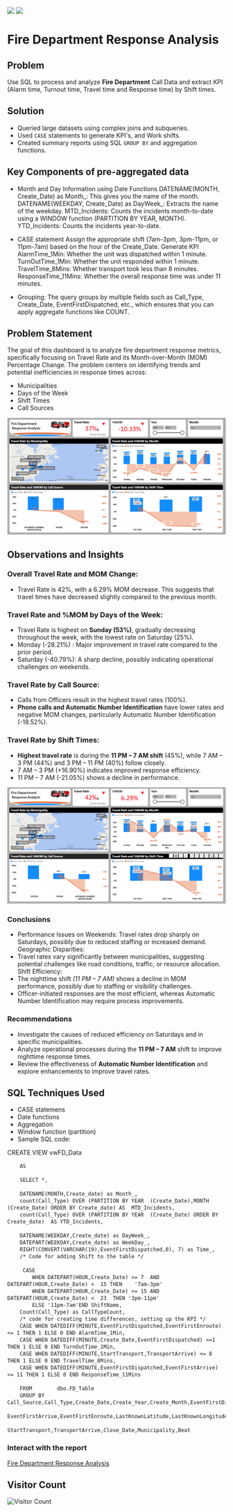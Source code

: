 ![](fire.png) ![](sql.png)
# Fire Department Response Analysis
## Problem
Use SQL to process and analyze **Fire Department** Call Data and extract KPI (Alarm time, Turnout time, Travel time and Response time) by Shift times.

## Solution
- Queried large datasets using complex joins and subqueries.
- Used `CASE` statements to generate KPI's, and Work shifts.
- Created summary reports using SQL `GROUP BY` and aggregation functions.

## Key Components of pre-aggregated data
- Month and Day Information using Date Functions
  DATENAME(MONTH, Create_Date) as Month_: This gives you the name of the month.
  DATENAME(WEEKDAY, Create_Date) as DayWeek_: Extracts the name of the weekday.
  MTD_Incidents: Counts the incidents month-to-date using a WINDOW function (PARTITION BY YEAR, MONTH).
  YTD_Incidents: Counts the incidents year-to-date.
  
- CASE statement
  Assign the appropriate shift (7am-3pm, 3pm-11pm, or 11pm-7am) based on the hour of the Create_Date.
  Generate KPI
  AlarmTime_1Min: Whether the unit was dispatched within 1 minute.
  TurnOutTime_1Min: Whether the unit responded within 1 minute.
  TravelTime_8Mins: Whether transport took less than 8 minutes.
  ResponseTime_11Mins: Whether the overall response time was under 11 minutes.
- Grouping:
  The query groups by multiple fields such as Call_Type, Create_Date, EventFirstDispatched, etc., which ensures that you can apply aggregate functions like COUNT.
  
## Problem Statement
The goal of this dashboard is to  analyze fire department response metrics, specifically focusing on Travel Rate and its Month-over-Month (MOM) Percentage Change. 
The problem centers on identifying trends and potential inefficiencies in response times across:
- Municipalities
- Days of the Week
- Shift Times
- Call Sources

![](report.png)

## Observations and Insights
 ### Overall Travel Rate and MOM Change:
- Travel Rate is 42%, with a 6.29% MOM decrease. This suggests that travel times have decreased slightly compared to the previous month.
  
### Travel Rate and %MOM by Days of the Week:
- Travel Rate is highest on **Sunday (53%)**, gradually decreasing throughout the week, with the lowest rate on Saturday (25%).
- Monday (-28.21%)  : Major improvement in travel rate compared to the prior period.
- Saturday (-40.79%): A sharp decline, possibly indicating operational challenges on weekends.
  
### Travel Rate by Call Source:
- Calls from Officers result in the highest travel rates (100%).
- **Phone calls and Automatic Number Identification** have lower rates and negative MOM changes, particularly Automatic Number Identification (-18.52%).
  
### Travel Rate by Shift Times:
- **Highest travel rate** is during the **11 PM – 7 AM shift**  (45%), while 7 AM – 3 PM (44%) and 3 PM – 11 PM (40%) follow closely.
- 7 AM – 3 PM (+16.90%) indicates improved response efficiency.
- 11 PM – 7 AM (-21.05%) shows a decline in performance.

![](problem.png)

### **Conclusions**

- Performance Issues on Weekends:
  Travel rates drop sharply on Saturdays, possibly due to reduced staffing or increased demand.
  Geographic Disparities:
- Travel rates vary significantly between municipalities, suggesting potential challenges like road conditions, traffic, or resource allocation.
  Shift Efficiency:
- The nighttime shift _(11 PM – 7 AM)_ shows a decline in MOM performance, possibly due to staffing or visibility challenges.
- Officer-initiated responses are the most efficient, whereas Automatic Number Identification may require process improvements.
  
### **Recommendations**

- Investigate the causes of reduced efficiency on Saturdays and in specific municipalities.
- Analyze operational processes during the **11 PM – 7 AM** shift to improve nighttime response times.
- Review the effectiveness of **Automatic Number Identification** and explore enhancements to improve travel rates.



## **SQL Techniques Used**
  - CASE statemens
  - Date functions
  - Aggregation
  - Window function (partition)
  - Sample SQL code:
    
CREATE VIEW vwFD_Data

		AS

		SELECT *,
	
		DATENAME(MONTH,Create_date) as Month_,
		count(Call_Type) OVER (PARTITION BY YEAR  (Create_Date),MONTH (Create_Date) ORDER BY Create_date) AS  MTD_Incidents,
		count(Call_Type) OVER (PARTITION BY YEAR  (Create_Date) ORDER BY Create_date)  AS YTD_Incidents,
	
		DATENAME(WEEKDAY,Create_date) as DayWeek_,
		DATEPART(WEEKDAY,Create_date) as WeekDay_,
		RIGHT(CONVERT(VARCHAR(19),EventFirstDispatched,0), 7) as Time_,
		/* Code for adding Shift to the table */

		 CASE
			WHEN DATEPART(HOUR,Create_Date) >= 7  AND DATEPART(HOUR,Create_Date) <  15 THEN    '7am-3pm'
			WHEN DATEPART(HOUR,Create_Date) >= 15 AND DATEPART(HOUR,Create_Date) <  23	THEN '3pm-11pm' 
			ELSE '11pm-7am'END ShiftName,
		Count(Call_Type) as CallTypeCount,
		/* code for creating time differences, setting up the KPI */	
		CASE WHEN DATEDIFF(MINUTE,EventFirstDispatched,EventFirstEnroute) <= 1 THEN 1 ELSE 0 END AlarmTime_1Min,
		CASE WHEN DATEDIFF(MINUTE,Create_Date,EventFirstDispatched) <=1 THEN 1 ELSE 0 END TurnOutTime_1Min,
		CASE WHEN DATEDIFF(MINUTE,StartTransport,TransportArrive) <= 8 THEN 1 ELSE 0 END TravelTime_8Mins,
		CASE WHEN DATEDIFF(MINUTE,EventFirstDispatched,EventFirstArrive) <= 11 THEN 1 ELSE 0 END ResponseTime_11Mins

		FROM		dbo.FD_Table
		GROUP BY	 Call_Source,Call_Type,Create_Date,Create_Year,Create_Month,EventFirstDispatched,
					EventFirstArrive,EventFirstEnroute,LastKnownLatitude,LastKnownLongitude,FirstArriveEngine,
					StartTransport,TransportArrive,Close_Date,Municipality,Beat
    
### Interact with the report

[Fire Department Response Analysis](https://app.powerbi.com/reportEmbed?reportId=ec68accf-cd17-4e10-863b-dbed736eda64&autoAuth=true&ctid=78d1fb89-a6cc-4862-a67c-a7287504e26f)

## Visitor Count
![Visitor Count](https://hits.seeyoufarm.com/api/count/incr/badge.svg?url=https://github.com/YourUsername/YourRepoName&count_bg=%2379C83D&title_bg=%23555555&icon=&icon_color=%23E7E7E7&title=Visitors&edge_flat=false)

